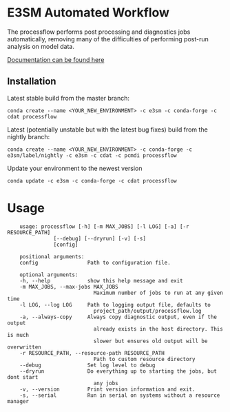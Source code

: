 # E3SM Automated Workflow

The processflow performs post processing and diagnostics jobs automatically, removing many of the difficulties of performing 
post-run analysis on model data. 

[Documentation can be found here](https://e3sm-project.github.io/processflow/docs/html/index.html)

## Installation<a name="installation"></a>

Latest stable build from the master branch:
```
conda create --name <YOUR_NEW_ENVIRONMENT> -c e3sm -c conda-forge -c cdat processflow
```

Latest (potentially unstable but with the latest bug fixes) build from the nightly branch:
```
conda create --name <YOUR_NEW_ENVIRONMENT> -c conda-forge -c e3sm/label/nightly -c e3sm -c cdat -c pcmdi processflow
```

Update your environment to the newest version
```
conda update -c e3sm -c conda-forge -c cdat processflow
```


# Usage<a name="usage"></a>

        usage: processflow [-h] [-m MAX_JOBS] [-l LOG] [-a] [-r RESOURCE_PATH]
                   [--debug] [--dryrun] [-v] [-s]
                   [config]

        positional arguments:
        config                Path to configuration file.

        optional arguments:
        -h, --help            show this help message and exit
        -m MAX_JOBS, --max-jobs MAX_JOBS
                                Maximum number of jobs to run at any given time
        -l LOG, --log LOG     Path to logging output file, defaults to
                                project_path/output/processflow.log
        -a, --always-copy     Always copy diagnostic output, even if the output
                                already exists in the host directory. This is much
                                slower but ensures old output will be overwritten
        -r RESOURCE_PATH, --resource-path RESOURCE_PATH
                                Path to custom resource directory
        --debug               Set log level to debug
        --dryrun              Do everything up to starting the jobs, but dont start
                                any jobs
        -v, --version         Print version information and exit.
        -s, --serial          Run in serial on systems without a resource manager
